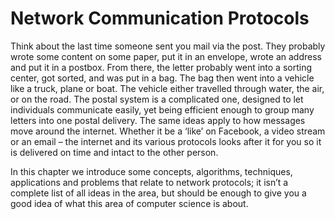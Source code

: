 # Network Communication Protocols

Think about the last time someone sent you mail via the post.
They probably wrote some content on some paper, put it in an envelope, wrote an address and put it in a postbox.
From there, the letter probably went into a sorting center, got sorted, and was put in a bag.
The bag then went into a vehicle like a truck, plane or boat.
The vehicle either travelled through water, the air, or on the road.
The postal system is a complicated one, designed to let individuals communicate easily, yet being efficient enough to group many letters into one postal delivery.
The same ideas apply to how messages move around the internet.
Whether it be a ‘like’ on Facebook, a video stream or an email &ndash; the internet and its various protocols looks after it for you so it is delivered on time and intact to the other person.

In this chapter we introduce some concepts, algorithms, techniques, applications and problems that relate to network protocols; it isn’t a complete list of all ideas in the area, but should be enough to give you a good idea of what this area of computer science is about.
